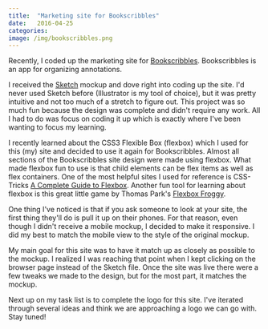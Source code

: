 ```yaml
---
title:  "Marketing site for Bookscribbles"
date:   2016-04-25
categories:  
image: /img/bookscribbles.png
---
```


Recently, I coded up the marketing site for [Bookscribbles](http://Bookscribbles.com).  Bookscribbles is an app for organizing annotations.

I received the [Sketch](https://www.sketchapp.com/) mockup and dove right into coding up the site. I'd never used Sketch before (Illustrator is my tool of choice), but it was pretty intuitive and not too much of a stretch to figure out. This project was so much fun because the design was complete and didn't require any work. All I had to do was focus on coding it up which is exactly where I've been wanting to focus my learning.  

I recently learned about the CSS3 Flexible Box (flexbox) which I used for this (my) site and decided to use it again for Bookscribbles. Almost all sections of the Bookscribbles site design were made using flexbox.  What made flexbox fun to use is that child elements can be flex items as well as flex containers. One of the most helpful sites I used for reference is CSS-Tricks [A Complete Guide to Flexbox](https://css-tricks.com/snippets/css/a-guide-to-flexbox/).  Another fun tool for learning about flexbox is this great little game by Thomas Park's [Flexbox Froggy](http://flexboxfroggy.com/).

One thing I've noticed is that if you ask someone to look at your site, the first thing they'll do is pull it up on their phones. For that reason, even though I didn't receive a mobile mockup, I decided to make it responsive.  I did my best to match the mobile view to the style of the original mockup.

My main goal for this site was to have it match up as closely as possible to the mockup. I realized I was reaching that point when I kept clicking on the browser page instead of the Sketch file.  Once the site was live there were a few tweaks we made to the design, but for the most part, it matches the mockup.

Next up on my task list is to complete the logo for this site.  I've iterated through several ideas and think we are approaching a logo we can go with.  Stay tuned!
